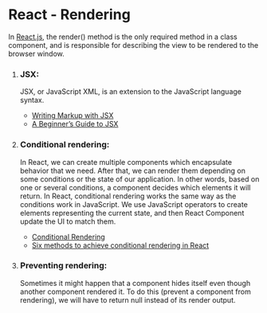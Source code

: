 # React - Rendering

In [React.js](https://react.dev/), the render() method is the only required method in a class component, and is responsible for describing the view to be rendered to the browser window.

1. ### JSX:

   <p>‍‍JSX, or JavaScript XML, is an extension to the JavaScript language syntax.</p>

   - [Writing Markup with JSX](https://react.dev/learn/writing-markup-with-jsx)
   - [A Beginner’s Guide to JSX](https://medium.com/swlh/a-beginners-guide-to-jsx-d7576dad9fec)

2. ### Conditional rendering:

   <p>In React, we can create multiple components which encapsulate behavior that we need. After that, we can render them depending on some conditions or the state of our application. In other words, based on one or several conditions, a component decides which elements it will return. In React, conditional rendering works the same way as the conditions work in JavaScript. We use JavaScript operators to create elements representing the current state, and then React Component update the UI to match them.</p>

   - [Conditional Rendering](https://react.dev/learn/conditional-rendering)
   - [Six methods to achieve conditional rendering in React](https://medium.com/flexiple/six-methods-to-achieve-conditional-rendering-in-react-55031ba08c73)

3. ### Preventing rendering:

   <p>‍‍Sometimes it might happen that a component hides itself even though another component rendered it. To do this (prevent a component from rendering), we will have to return null instead of its render output.</p>

